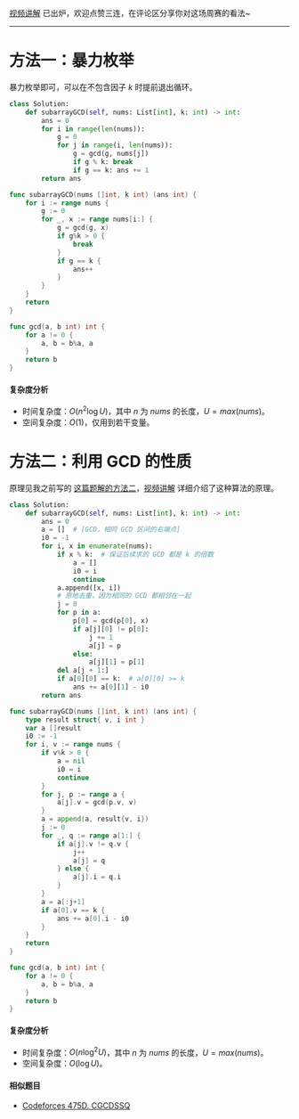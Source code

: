 [视频讲解](https://www.bilibili.com/video/BV1ne4y1e7nu) 已出炉，欢迎点赞三连，在评论区分享你对这场周赛的看法~

---

# 方法一：暴力枚举

暴力枚举即可，可以在不包含因子 $k$ 时提前退出循环。

```py [sol1-Python3]
class Solution:
    def subarrayGCD(self, nums: List[int], k: int) -> int:
        ans = 0
        for i in range(len(nums)):
            g = 0
            for j in range(i, len(nums)):
                g = gcd(g, nums[j])
                if g % k: break
                if g == k: ans += 1
        return ans
```

```go [sol1-Go]
func subarrayGCD(nums []int, k int) (ans int) {
	for i := range nums {
		g := 0
		for _, x := range nums[i:] {
			g = gcd(g, x)
			if g%k > 0 {
				break
			}
			if g == k {
				ans++
			}
		}
	}
	return
}

func gcd(a, b int) int {
	for a != 0 {
		a, b = b%a, a
	}
	return b
}
```

#### 复杂度分析

- 时间复杂度：$O(n^2\log U)$，其中 $n$ 为 $\textit{nums}$ 的长度，$U=max(\textit{nums})$。
- 空间复杂度：$O(1)$，仅用到若干变量。

# 方法二：利用 GCD 的性质

原理见我之前写的 [这篇题解的方法二](https://leetcode.cn/problems/smallest-subarrays-with-maximum-bitwise-or/solution/by-endlesscheng-zai1/)，[视频讲解](https://www.bilibili.com/video/BV1ne4y1e7nu) 详细介绍了这种算法的原理。

```py [sol1-Python3]
class Solution:
    def subarrayGCD(self, nums: List[int], k: int) -> int:
        ans = 0
        a = []  # [GCD，相同 GCD 区间的右端点]
        i0 = -1
        for i, x in enumerate(nums):
            if x % k:  # 保证后续求的 GCD 都是 k 的倍数
                a = []
                i0 = i
                continue
            a.append([x, i])
            # 原地去重，因为相同的 GCD 都相邻在一起
            j = 0
            for p in a:
                p[0] = gcd(p[0], x)
                if a[j][0] != p[0]:
                    j += 1
                    a[j] = p
                else:
                    a[j][1] = p[1]
            del a[j + 1:]
            if a[0][0] == k:  # a[0][0] >= k
                ans += a[0][1] - i0
        return ans
```

```go [sol1-Go]
func subarrayGCD(nums []int, k int) (ans int) {
	type result struct{ v, i int }
	var a []result
	i0 := -1
	for i, v := range nums {
		if v%k > 0 {
			a = nil
			i0 = i
			continue
		}
		for j, p := range a {
			a[j].v = gcd(p.v, v)
		}
		a = append(a, result{v, i})
		j := 0
		for _, q := range a[1:] {
			if a[j].v != q.v {
				j++
				a[j] = q
			} else {
				a[j].i = q.i
			}
		}
		a = a[:j+1]
		if a[0].v == k {
			ans += a[0].i - i0
		}
	}
	return
}

func gcd(a, b int) int {
	for a != 0 {
		a, b = b%a, a
	}
	return b
}
```

#### 复杂度分析

- 时间复杂度：$O(n\log^2 U)$，其中 $n$ 为 $\textit{nums}$ 的长度，$U=max(\textit{nums})$。
- 空间复杂度：$O(\log U)$。

#### 相似题目

- [Codeforces 475D. CGCDSSQ](https://codeforces.com/problemset/problem/475/D)
